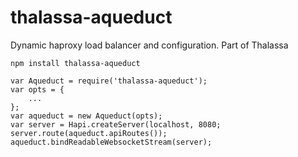 thalassa-aqueduct
=================

Dynamic haproxy load balancer and configuration. Part of Thalassa


`npm install thalassa-aqueduct`

	var Aqueduct = require('thalassa-aqueduct');
	var opts = {
		...
	};
	var aqueduct = new Aqueduct(opts);
	var server = Hapi.createServer(localhost, 8080;
	server.route(aqueduct.apiRoutes());
	aqueduct.bindReadableWebsocketStream(server);
